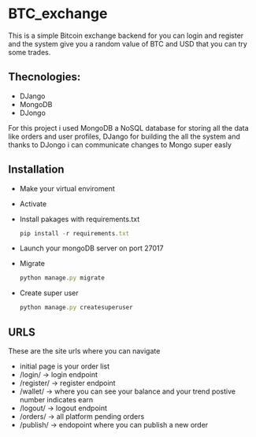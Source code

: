 # BTC_exchange
 
This is a simple Bitcoin exchange backend for you can login and register and the system give you a random value of BTC and USD that you can try some trades.

## Thecnologies:
 - DJango
 - MongoDB
 - DJongo

For this project i used MongoDB a NoSQL database for storing all the data like orders and user profiles, DJango for building the all the system and thanks to DJongo
i can communicate changes to Mongo super easly

## Installation
 - Make your virtual enviroment
 
 - Activate
 
 - Install pakages with requirements.txt
 
   ```js
   pip install -r requirements.txt
   ```
 - Launch your mongoDB server on port 27017
 
 - Migrate
 
    ```js
   python manage.py migrate
   ```
 - Create super user
 
   ```js
   python manage.py createsuperuser
   ```
 
## URLS
These are the site urls where you can navigate

- initial page is your order list
- /login/ -> login endpoint
- /register/ -> register endpoint
- /wallet/ -> where you can see your balance and your trend postive number indicates earn 
- /logout/ -> logout endpoint
- /orders/ -> all platform pending orders
- /publish/ -> endopoint where you can publish a new order

